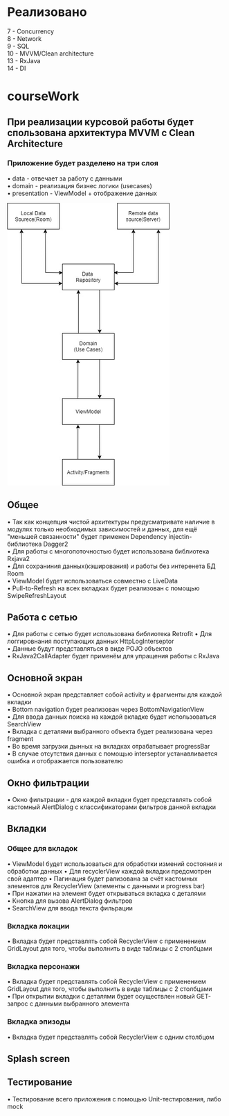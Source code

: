 # Реализовано
7 - Concurrency   
8 - Network   
9 - SQL   
10 - MVVM/Clean architecture   
13 - RxJava   
14 - DI   
# courseWork
## При реализации курсовой работы будет спользована архитектура MVVM с Clean Architecture   
 ### Приложение будет разделено на три слоя
 • data - отвечает за работу с данными    
 • domain - реализация бизнес логики (usecases)   
 • presentation - ViewModel + отображение данных   
 
 ![Image alt](https://github.com/UnckleBreaker/courseWork/blob/master/diagramm.jpg)
 
 ## Общее
• Так как концепция чистой архитектуры предусматривате наличие в модулях   только необходимых зависимостей и данных, для ещё "меньшей связанности" будет применен Dependency injectin-библиотека Dagger2   
• Для работы с многопоточностью будет использована библиотека Rxjava2   
• Для сохраниния данных(кэширования) и работы без интеренета БД Room   
• ViewModel будет использоваться совместно с LiveData   
• Pull-to-Refresh на всех вкладках будет реализован с помощью SwipeRefreshLayout   

## Работа с сетью 
• Для работы с сетью будет использована библиотека Retrofit 
• Для логгировнания поступающих данных HttpLogInterseptor    
• Данные будут представляться в виде POJO объектов     
• RxJava2CallAdapter будет применём для упращения работы с RxJava

## Основной экран
• Основной экран представляет собой activity и фрагменты для каждой вкладки   
• Bottom navigation будет реализован через BottomNavigationView   
• Для ввода данных поиска на каждой вкладке будет использоваться SearchView   
• Вкладка с деталями выбранного объекта будет реализована через fragment   
• Во время загрузки дынных на вкладках отрабатывает progressBar   
• В случае отсутствия данных с помощью interseptor устанавливается ошибка и отображается пользователю

## Окно фильтрации 
• Окно фильтрации - для каждой вкладки будет представлять собой кастомный AlertDialog с классификаторами фильтров данной вкладки

## Вкладки  
 ### Общее для вкладок
• ViewModel будет использоваться для обработки измений состояния и обработки данных
• Для recyclerView каждой вкладки предсмотрен свой адаптер
• Пагинация будет рализована за счёт кастомных элементов для RecyclerView (элементы с данными и progress bar)   
• При нажатии на элемент будет открываться вкладка с деталями    
• Кнопка для вызова AlertDialog фильтров   
• SearchView для ввода текста фильрации   

### Вкладка локации
• Вкладка будет представлять собой RecyclerView с применением GridLayout для того, чтобы выполнить в виде таблицы с 2 столбцами
 
### Вкладка персонажи
• Вкладка будет представлять собой RecyclerView с применением GridLayout для того, чтобы выполнить в виде таблицы с 2 столбцами   
• При открытии вкладки с деталями будет осуществлен новый GET-запрос с данными выбранного элемента   

### Вкладка эпизоды
• Вкладка будет представлять собой RecyclerView с одним столбцом

## Splash screen

## Тестирование
• Тестирование всего приложения с помощью Unit-тестирования, либо mock   




